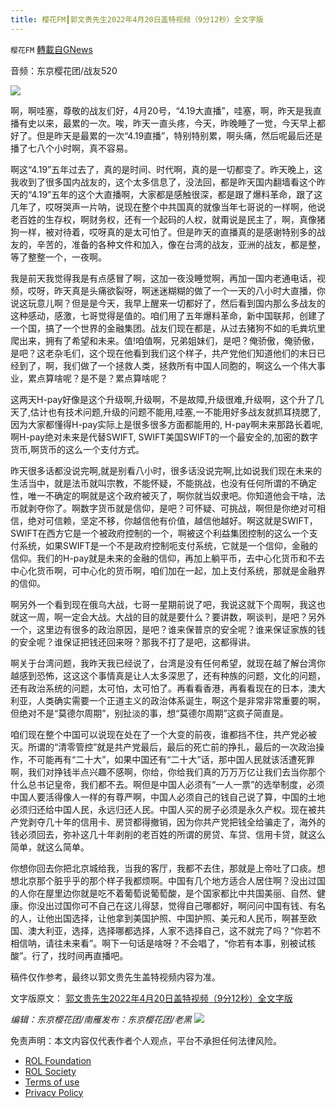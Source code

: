 ```yaml
---
title: 樱花FM┃郭文贵先生2022年4月20日盖特视频（9分12秒）全文字版
---
```

`樱花FM` [轉載自GNews](https://gnews.org/zh-hans/2427906/)

音频：东京樱花团/战友520
  
![](https://assets.gnews.org/wp-content/uploads/2022/04/郭文贵先生2022年4月20日盖特视频（9分12秒）全文字版.png)
 
啊，啊哇塞，尊敬的战友们好，4月20号，“4.19大直播”，哇塞，啊，昨天是我直播有史以来，最累的一次。唉，昨天一直头疼，今天，昨晚睡了一觉，今天早上都好了。但是昨天是最累的一次“4.19直播”，特别特别累，啊头痛，然后呢最后还是播了七八个小时啊，真不容易。
 
啊这“4.19”五年过去了，真的是时间、时代啊，真的是一切都变了。昨天晚上，这我收到了很多国内战友的，这个太多信息了，没法回，都是昨天国内翻墙看这个昨天的“4.19”五年的这个大直播啊，大家都是感触很深，都是跟了爆料革命，跟了这几年了，哎呀哭声一片呐，说现在整个中共国真的就像当年七哥说的一样啊，他说老百姓的生存权，啊财务权，还有一个起码的人权，就甭说是民主了，啊，真像猪狗一样，被对待着，哎呀真的是太可怕了。但是昨天的直播真的是感谢特别多的战友的，辛苦的，准备的各种文件和加入，像在台湾的战友，亚洲的战友，都是整，等了整整一个，一夜啊。
 
我是前天我觉得我是有点感冒了啊，这加一夜没睡觉啊，再加一国内老通电话，视频，哎呀，昨天真是头痛欲裂呀，啊迷迷糊糊的做了一个一天的八小时大直播，你说这玩意儿啊？但是是今天，我早上醒来一切都好了，然后看到国内那么多战友的这种感动，感激，七哥觉得是值的。咱们用了五年爆料革命，新中国联邦，创建了一个国，搞了一个世界的金融集团。战友们现在都是，从过去猪狗不如的毛粪坑里爬出来，拥有了希望和未来。值!咱值啊，兄弟姐妹们，是吧？俺骄傲，俺骄傲，是吧？这老杂毛们，这个现在他看到我们这个样子，共产党他们知道他们的末日已经到了，啊，我们做了一个拯救人类，拯救所有中国人同胞的，啊这么一个伟大事业，累点算啥呢？是不是？累点算啥呢？
 
这两天H-pay好像是这个升级啊,升级啊，不是故障,升级很难,升级啊，这个升了几天了,估计也有技术问题,升级的问题不能用,哇塞,一不能用好多战友就抓耳挠腮了,因为大家都懂得H-pay实际上是很多很多方面都能用的, H-pay啊未来那路长着呢,啊H-pay绝对未来是代替SWIFT, SWIFT美国SWIFT的一个最安全的,加密的数字货币,啊货币的这么一个支付方式。
 
昨天很多话都没说完啊,就是别看八小时，很多话没说完啊,比如说我们现在未来的生活当中，就是法币就叫宗教，不能怀疑，不能挑战，也没有任何所谓的不确定性，唯一不确定的啊就是这个政府被灭了，啊你就当奴隶吧。你知道他会干啥，法币就剥夺你了。啊数字货币就是信仰，是吧？可怀疑、可挑战，啊但是你绝对可相信，绝对可信赖，坚定不移，你越信他有价值，越信他越好。啊这就是SWIFT，SWIFT在西方它是一个被政府控制的一个，啊被这个利益集团控制的这么一个支付系统，如果SWIFT是一个不是政府控制呃支付系统，它就是一个信仰，金融的信仰。我们的H-pay就是未来的金融的信仰，再加上躺平币，去中心化货币和不去中心化货币啊，可中心化的货币啊，咱们加在一起，加上支付系统，那就是金融界的信仰。
 
啊另外一个看到现在俄乌大战，七哥一星期前说了吧，我说这就下个周啊，我这也就这一周，啊一定会大战。大战的目的就是要什么？要讲数，啊谈判，是吧？另外一个，这里边有很多的政治原因，是吧？谁来保普京的安全呢？谁来保证家族的钱的安全呢？谁保证把钱还回来呀？那我不打了是吧，这都得讲。
 
啊关于台湾问题，我昨天我已经说了，台湾是没有任何希望，就现在越了解台湾你越感到恐怖，这这这个事情真是让人太多深思了，还有种族的问题，文化的问题，还有政治系统的问题，太可怕，太可怕了。再看看香港，再看看现在的日本，澳大利亚，人类确实需要一个正道主义的政治体系诞生，啊这个是非常非常重要的啊，但绝对不是“莫德尔周期”，别扯淡的事，想“莫德尔周期”这疯子简直是。
 
咱们现在整个中国可以说现在处在了一个大变的前夜，谁都挡不住，共产党必被灭。所谓的“清零管控”就是共产党最后，最后的死亡前的挣扎，最后的一次政治操作，不可能再有“二十大”，如果中国还有“二十大”话，那中国人民就该活遭死罪啊，我们对挣钱半点兴趣不感啊，你给，你给我们真的万万万亿让我们去当你那个什么总书记皇帝，我们都不去。啊但是中国人必须有“一人一票”的选举制度，必须中国人要活得像人一样的有尊严啊，中国人必须自己的钱自己说了算，中国的土地必须归还给中国人民，永远归还人民。中国人买的房子必须是永久产权。现在被共产党剥夺几十年的信用卡、房贷都得撤销，因为你共产党把钱全给骗走了，海外的钱必须回去，弥补这几十年剥削的老百姓的所谓的房贷、车贷、信用卡贷，就这么简单，就这么简单。
 
你想你回去你把北京城给我，当我的客厅，我都不去住，那就是上帝吐了口痰。想想北京那个脏乎乎的那个样子我都烦啊。中国有几个地方适合人居住啊？没出过国的人你在屋里边你就是吃不着葡萄说葡萄酸，是个国家都比中共国美丽、自然、健康。你没出过国你可不自己在这儿得瑟，觉得自己哪都好，啊问问中国有钱、有名的人，让他出国选择，让他拿到美国护照、中国护照、美元和人民币，啊甚至欧国、澳大利亚，选择，选择哪都选择，人家不选择自己，这不就完了吗？“你若不相信呐，请往未来看”。啊下一句话是啥呀？不会唱了，“你若有本事，别被试核酸”。行了，找时间再直播吧。
 
稿件仅作参考，最终以郭文贵先生盖特视频内容为准。
 
文字版原文：
[郭文贵先生2022年4月20日盖特视频（9分12秒）全文字版](https://gnews.org/zh-hans/2382931/)
 
*编辑：东京樱花团/南雁发布：东京樱花团/老黑*
 ![](https://assets.gnews.org/wp-content/uploads/2022/04/二维码-2.jpg) 

免责声明：本文内容仅代表作者个人观点，平台不承担任何法律风险。
  
- [ROL Foundation](https://rolfoundation.org/)
- [ROL Society](https://rolsociety.org/)
- [Terms of use](https://gnews.org/terms-of-use-3/)
- [Privacy Policy](https://gnews.org/privacy-policy/)
